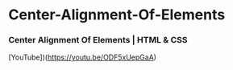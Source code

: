 # Center-Alignment-Of-Elements

### Center Alignment Of Elements | HTML & CSS
[YouTube])(https://youtu.be/ODF5xUepGaA)
